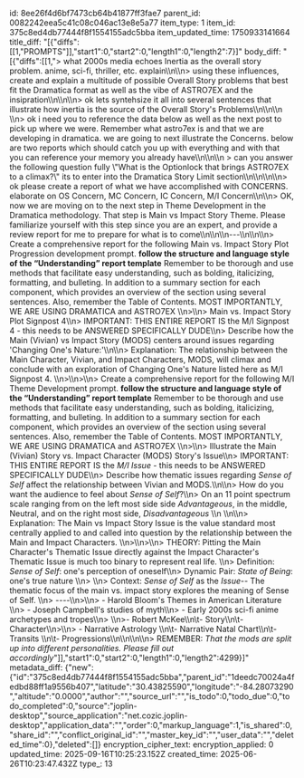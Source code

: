 id: 8ee26f4d6bf7473cb64b41877ff3fae7
parent_id: 0082242eea5c41c08c046ac13e8e5a77
item_type: 1
item_id: 375c8ed4db77444f8f1554155adc5bba
item_updated_time: 1750933141664
title_diff: "[{\"diffs\":[[1,\"PROMPTS\"]],\"start1\":0,\"start2\":0,\"length1\":0,\"length2\":7}]"
body_diff: "[{\"diffs\":[[1,\"> what 2000s media echoes Inertia as the overall story problem. anime, sci-fi, thriller, etc. explain\\\n\\\n> using these influences, create and explain a multitude of possible Overall Story problems that best fit the Dramatica format as well as the vibe of ASTRO7EX and the insipration\\\n\\\n\\\n> ok lets syntehsize it all into several sentences that illustrate how inertia is the source of the Overall Story's Problems\\\n\\\n\\\n \\\n> ok i need you to reference the data below as well as the next post to pick up where we were. Remember what astro7ex is and that we are developing in dramatica. we are going to next illustrate the Concerns. below are two reports which should catch you up with everything and with that you can reference your memory you already have\\\n\\\n\\\n > can you answer the following question fully \\\"What is the Optionlock that brings ASTRO7EX to a climax?\\\" its to enter into the Dramatica Story Limit section\\\n\\\n\\\n\\\n> ok please create a report of what we have accomplished with CONCERNS. elaborate on OS Concern, MC Concern, IC Concern, M/I Concern\\\n\\\n> OK, now we are moving on to the next step in Theme Development in the Dramatica methodology. That step is Main vs Impact Story Theme. Please familiarize yourself with this step since you are an expert, and provide a review report for me to prepare for what is to come\\\n\\\n\\\n---\\\n\\\n\\\n> Create a comprehensive report for the following Main vs. Impact Story Plot Progression development prompt. **follow the structure and language style of the “Understanding” report template** Remember to be thorough and use methods that facilitate easy understanding, such as bolding, italicizing, formatting, and bulleting. In addition to a summary section for each component, which provides an overview of the section using several sentences. Also, remember the Table of Contents. MOST IMPORTANTLY, WE ARE USING DRAMATICA and ASTRO7EX \\\n>\\\n> Main vs. Impact Story Plot Signpost 4\\\n> IMPORTANT: THIS ENTIRE REPORT IS the M/I Signpost  4 - this needs to be ANSWERED SPECIFICALLY DUDE\\\n> Describe how the Main (Vivian) vs Impact Story (MODS) centers around issues regarding 'Changing One's Nature:'\\\n\\\n> Explanation:  The relationship between the Main Character, Vivian, and Impact Characters, MODS, will climax and conclude  with an exploration of Changing One's Nature listed here as M/I Signpost 4. \\\n>\\\n>\\\n> Create a comprehensive report for the following M/I Theme Development prompt. **follow the structure and language style of the “Understanding” report template** Remember to be thorough and use methods that facilitate easy understanding, such as bolding, italicizing, formatting, and bulleting. In addition to a summary section for each component, which provides an overview of the section using several sentences. Also, remember the Table of Contents. MOST IMPORTANTLY, WE ARE USING DRAMATICA and ASTRO7EX \\\n>\\\n> Illustrate the Main (Vivian) Story vs. Impact Character (MODS) Story's Issue\\\n> IMPORTANT: THIS ENTIRE REPORT IS the  *M/I Issue* - this needs to be ANSWERED SPECIFICALLY DUDE\\\n> Describe how thematic issues regarding *Sense of Self* affect the relationship between Vivian and MODS.\\\n\\\n> How do you want the audience to feel about *Sense of Self*?\\\n> On an 11 point spectrum scale ranging from on the left most side side *Advantageous*, in the middle, Neutral, and on the right most side, *Disadvantageous* \\\n \\\n\\\n> Explanation:  The Main vs Impact Story Issue is the value standard most centrally applied to and called into question by the relationship between the Main and Impact Characters. \\\n>\\\n>\\\n> THEORY: Pitting the Main Character's Thematic Issue directly against the Impact Character's Thematic Issue is much too binary to represent real life. \\\n> Definition:   *Sense of Self*: one's perception of oneself\\\n> Dynamic Pair:  *State of Being*: one's true nature \\\n> \\\n> Context: *Sense of Self* as the *Issue*-- The thematic focus of the main vs. impact story explores the meaning of Sense of Self. \\\n> ----\\\n>\\\n> - Harold Bloom's Themes in American Literature \\\n> - Joseph Campbell's studies of myth\\\n> - Early 2000s sci-fi anime archetypes and tropes\\\n> \\\n>- Robert McKee\\\n\\t- Story\\\n\\t- Character\\\n>\\\n> - Narrative Astrology \\\n\\t- Narrative Natal Chart\\\n\\t- Transits \\\n\\t- Progressions\\\n\\\n\\\n\\\n> REMEMBER: *That the mods are split up into different personalities. Please fill out accordingly*\"]],\"start1\":0,\"start2\":0,\"length1\":0,\"length2\":4299}]"
metadata_diff: {"new":{"id":"375c8ed4db77444f8f1554155adc5bba","parent_id":"1deedc70024a4fedbd88ff1a9556b407","latitude":"30.43825590","longitude":"-84.28073290","altitude":"0.0000","author":"","source_url":"","is_todo":0,"todo_due":0,"todo_completed":0,"source":"joplin-desktop","source_application":"net.cozic.joplin-desktop","application_data":"","order":0,"markup_language":1,"is_shared":0,"share_id":"","conflict_original_id":"","master_key_id":"","user_data":"","deleted_time":0},"deleted":[]}
encryption_cipher_text: 
encryption_applied: 0
updated_time: 2025-09-16T10:25:23.152Z
created_time: 2025-06-26T10:23:47.432Z
type_: 13